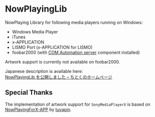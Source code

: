 NowPlayingLib
=============

NowPlaying Library for following media players running on Windows:
- Windows Media Player
- iTunes
- x-APPLICATION
- LISMO Port (x-APPLICATION for LISMO)
- foobar2000 (with [COM Automation server](http://foosion.foobar2000.org/0.9/#comserver) component installed)

Artwork support is currently not available on foobar2000.

Japanese description is available here:  
[NowPlayingLib を公開しました – ちとくのホームページ](http://chitoku.jp/programming/nowplayinglib)

## Special Thanks

The implementation of artwork support for `SonyMediaPlayerX` is based on [NowPlayingForX-APP](https://github.com/tuyapin/NowPlayingForX-APP) by [tuyapin](https://github.com/tuyapin).
